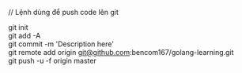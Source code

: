 // Lệnh dùng để push code lên git

git init    
git add -A  
git commit -m 'Description here'    
git remote add origin git@github.com:bencom167/golang-learning.git  
git push -u -f origin master
